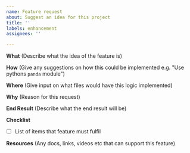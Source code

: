 ```yaml
---
name: Feature request
about: Suggest an idea for this project
title: ''
labels: enhancement
assignees: ''

---
```


**What**
(Describe what the idea of the feature is)

**How**
(Give any suggestions on how this could be implemented e.g. "Use pythons `panda` module")

**Where**
(Give input on what files would have this logic implemented)

**Why**
(Reason for this request)

**End Result**
(Describe what the end result will be)

**Checklist**
- [ ] List of items that feature must fulfil

**Resources**
(Any docs, links, videos etc that can support this feature)
